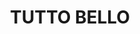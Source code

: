 ---
title: "TUTTO BELLO"
description: "TUTTO BELLO"
layout: shop
keywords:
  - 美食競賽
  - 台灣美食
  - 美食精選
datePublished: "2025-06-30"
dateModified: "2025-07-07"
city: "台北市"
district: "中山區"
address: "台北市中山區雙城街25巷15號1樓"
phone: "0225923355"
geo: "25.0662700179023, 121.52535190679987"
google_map: "https://maps.app.goo.gl/qXdwx3EQkqstWGeG9"
footinder: "https://footinder.com.tw/%E5%8F%B0%E5%8C%97%E5%B8%82%E4%B8%AD%E5%B1%B1%E5%8D%80/31289/"
official: "http://www.tuttobello.com.tw/"
award:
  - name: "500盤"
    year: "2024"
    entries:
      - dishes:
          - "乾煎日本黑鮑"
          - "螯蝦義大利麵"
          - "松露蘑菇卡布奇諾"

---